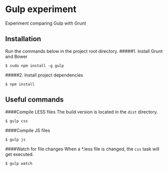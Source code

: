 Gulp experiment
===============

Experiment comparing Gulp with Grunt

## Installation
Run the commands below in the project root directory.
#####1. Install Grunt and Bower

    $ sudo npm install -g gulp
    
#####2. Install project dependencies

    $ npm install

## Useful commands

####Compile LESS files
The build version is located in the `dist` directory.

    $ gulp css

####Compile JS files

    $ gulp js

####Watch for file changes
When a *.less file is changed, the `css` task will get executed.

    $ gulp watch
    
